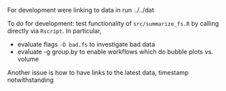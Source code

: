 For development were linking to data in run ../../dat

To do for development: test functionality of `src/summarize_fs.R` by calling
directly via `Rscript`.  In particular, 
* evaluate flags `-D bad.fs` to investigate bad data 
* evaluate -g group.by to enable workflows which do bubble plots vs. volume

Another issue is how to have links to the latest data, timestamp notwithstanding

